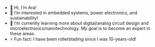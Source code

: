 - 👋 Hi, I’m Ara!
- 👀 I’m interested in embedded systems, power electronics, and sustainability!
- 🌱 I’m currently learning more about digital/analog circuit design and microelectronics/nanotechnology. My goal is to become an expert in these areas. 
- ⚡ Fun fact: I have been rollerblading since I was 10-years-old!

<!---
ara2125/ara2125 is a ✨ special ✨ repository because its `README.md` (this file) appears on your GitHub profile.
You can click the Preview link to take a look at your changes.
--->
